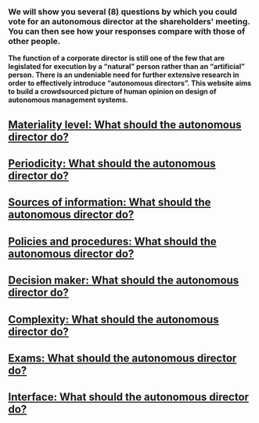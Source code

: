 ### We will show you several (8) questions by which you could vote for an autonomous director at the shareholders' meeting. You can then see how your responses compare with those of other people.

**The function of a corporate director is still one of the few that are legislated for execution by a “natural” person rather than an “artificial” person. There is an undeniable need for further extensive research in order to effectively introduce “autonomous directors”. This website aims to build a crowdsourced picture of human opinion on design of autonomous management systems.**

## [Materiality level: What should the autonomous director do?](https://poll.fm/12636970 "Click")

## [Periodicity: What should the autonomous director do?](https://poll.fm/12637069 "Click")

## [Sources of information: What should the autonomous director do?](https://poll.fm/12637094 "Click")

## [Policies and procedures: What should the autonomous director do?](https://poll.fm/12637115 "Click")

## [Decision maker: What should the autonomous director do?](https://poll.fm/12637127 "Click")

## [Complexity: What should the autonomous director do?](https://poll.fm/12637142 "Click")

## [Exams: What should the autonomous director do?](https://poll.fm/12637170 "Click")

## [Interface: What should the autonomous director do?](https://poll.fm/12637206 "Click")
